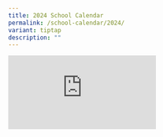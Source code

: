 ```yaml
---
title: 2024 School Calendar
permalink: /school-calendar/2024/
variant: tiptap
description: ""
---
```

<div class="iframe-wrapper"><iframe allowfullscreen="true" frameborder="0" src="https://calendar.google.com/calendar/embed?src=c_f434a8afbf7b8c0279006c4ade9b79d6139d2df2c75f3bcaf57e0ed8724f0fa0%40group.calendar.google.com&amp;ctz=Asia%2FSingapore"></iframe></div><p></p>